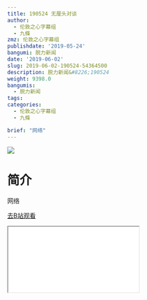 ```yaml
---
title: 190524 无厘头对谈
author:
  - 伦敦之心字幕组
  - 九條
zmz: 伦敦之心字幕组
publishdate: '2019-05-24'
bangumi: 脱力新闻
date: '2019-06-02'
slug: 2019-06-02-190524-54364500
description: 脱力新闻&#8226;190524
weight: 9398.0
bangumis:
  - 脱力新闻
tags:
categories:
  - 伦敦之心字幕组
  - 九條

brief: "网络"
---
```

![](https://raw.githubusercontent.com/tcgriffith/owaraisite/master/static/tmpimg/fe69a0b8b0848b7e002cf96a0d60c1027c9803bf.jpg.480.jpg)
# 简介  
网络  

[去B站观看](https://www.bilibili.com/video/av54364500/)
<div class ="resp-container"><iframe class="testiframe" src="//player.bilibili.com/player.html?aid=54364500"", scrolling="no", allowfullscreen="true" > </iframe></div> 
